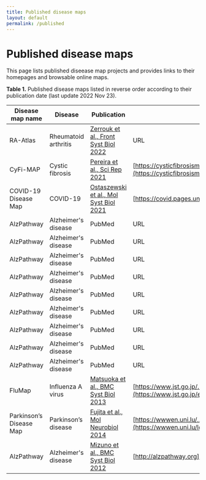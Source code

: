 ```yaml
---
title: Published disease maps
layout: default
permalink: /published
---
```


# Published disease maps

This page lists published diseease map projects and provides links to their homepages and browsable online maps. 

**Table 1.** Published disease maps listed in reverse order according to their publication date (last update 2022 Nov 23).

| Disease map name | Disease | Publication | Homepage | Online browsing |
|------------------|---------|-------------|----------|-----------------|
| RA-Atlas | Rheumatoid arthritis | [Zerrouk et al., Front Syst Biol 2022](https://www.frontiersin.org/articles/10.3389/fsysb.2022.925791/full) | URL | [MINERVA](https://ramap.uni.lu/minerva/) |  
| CyFi-MAP | Cystic fibrosis | [Pereira et al., Sci Rep 2021](https://doi.org/10.1038/s41598-021-01618-3) | [https://cysticfibrosismap.github.io](https://cysticfibrosismap.github.io/) | [MINERVA](https://pathwaylab.elixir-luxembourg.org/minerva/index.xhtml?id=F508del_cp21) |  
| COVID-19 Disease Map | COVID-19 | [Ostaszewski et al., Mol Syst Biol 2021](https://doi.org/10.15252/msb.202110387) | [https://covid.pages.uni.lu](https://covid.pages.uni.lu/) | [MINERVA](https://covid19map.elixir-luxembourg.org/minerva/) |  
| AlzPathway | Alzheimer's disease | PubMed | URL | URL |  
| AlzPathway | Alzheimer's disease | PubMed | URL | URL |  
| AlzPathway | Alzheimer's disease | PubMed | URL | URL |  
| AlzPathway | Alzheimer's disease | PubMed | URL | URL |  
| AlzPathway | Alzheimer's disease | PubMed | URL | URL |  
| AlzPathway | Alzheimer's disease | PubMed | URL | URL |  
| AlzPathway | Alzheimer's disease | PubMed | URL | URL |  
| AlzPathway | Alzheimer's disease | PubMed | URL | URL |  
| AlzPathway | Alzheimer's disease | PubMed | URL | URL |  
| FluMap | Influenza A virus | [Matsuoka et al., BMC Syst Biol 2013](https://doi.org/10.1186/1752-0509-7-97) | [https://www.jst.go.jp/..](https://www.jst.go.jp/erato/kawaoka/flumap/index.html) | [iPathways+](http://ipathwaysplus.unit.oist.jp/W0Ff6IA) |  
| Parkinson’s Disease Map | Parkinson’s disease | [Fujita et al., Mol Neurobiol 2014](https://www.ncbi.nlm.nih.gov/pubmed/23832570) | [https://wwwen.uni.lu/..](https://wwwen.uni.lu/lcsb/research/parkinson_s_disease_map) | [MINERVA](https://pdmap.uni.lu/minerva/) |  
| AlzPathway | Alzheimer's disease | [Mizuno et al., BMC Syst Biol 2012](https://doi.org/10.1186/1752-0509-6-52) | [http://alzpathway.org](http://alzpathway.org/AlzPathway.html) | [Payao](http://sblab.celldesigner.org:18080/Payao11/bin/) |  
